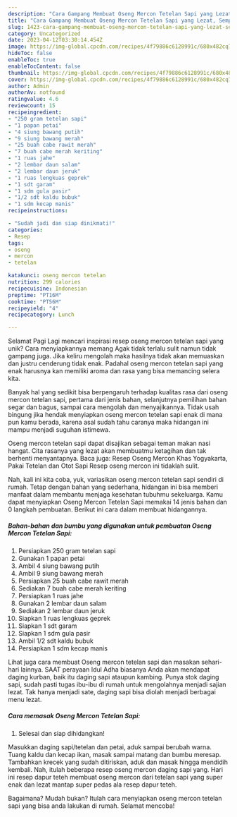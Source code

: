 ```yaml
---
description: "Cara Gampang Membuat Oseng Mercon Tetelan Sapi yang Lezat, Sempurna"
title: "Cara Gampang Membuat Oseng Mercon Tetelan Sapi yang Lezat, Sempurna"
slug: 1423-cara-gampang-membuat-oseng-mercon-tetelan-sapi-yang-lezat-sempurna
category: Uncategorized
date: 2023-04-12T03:30:14.454Z
image: https://img-global.cpcdn.com/recipes/4f79886c6128991c/680x482cq70/oseng-mercon-tetelan-sapi-foto-resep-utama.jpg
hideToc: false
enableToc: true
enableTocContent: false
thumbnail: https://img-global.cpcdn.com/recipes/4f79886c6128991c/680x482cq70/oseng-mercon-tetelan-sapi-foto-resep-utama.jpg
cover: https://img-global.cpcdn.com/recipes/4f79886c6128991c/680x482cq70/oseng-mercon-tetelan-sapi-foto-resep-utama.jpg
author: Admin
authorAv: notfound
ratingvalue: 4.6
reviewcount: 15
recipeingredient:
- "250 gram tetelan sapi"
- "1 papan petai"
- "4 siung bawang putih"
- "9 siung bawang merah"
- "25 buah cabe rawit merah"
- "7 buah cabe merah keriting"
- "1 ruas jahe"
- "2 lembar daun salam"
- "2 lembar daun jeruk"
- "1 ruas lengkuas geprek"
- "1 sdt garam"
- "1 sdm gula pasir"
- "1/2 sdt kaldu bubuk"
- "1 sdm kecap manis"
recipeinstructions:

- "Sudah jadi dan siap dinikmati!"
categories:
- Resep
tags:
- oseng
- mercon
- tetelan

katakunci: oseng mercon tetelan 
nutrition: 299 calories
recipecuisine: Indonesian
preptime: "PT16M"
cooktime: "PT56M"
recipeyield: "4"
recipecategory: Lunch

---
```



Selamat Pagi Lagi mencari inspirasi resep oseng mercon tetelan sapi yang unik? Cara menyiapkannya memang Agak tidak terlalu sulit namun tidak gampang juga. Jika keliru mengolah maka hasilnya tidak akan memuaskan dan justru cenderung tidak enak. Padahal oseng mercon tetelan sapi yang enak harusnya kan memiliki aroma dan rasa yang bisa memancing selera kita.


Banyak hal yang sedikit bisa berpengaruh terhadap kualitas rasa dari oseng mercon tetelan sapi, pertama dari jenis bahan, selanjutnya pemilihan bahan segar dan bagus, sampai cara mengolah dan menyajikannya. Tidak usah bingung jika hendak menyiapkan oseng mercon tetelan sapi enak di mana pun kamu berada, karena asal sudah tahu caranya maka hidangan ini mampu menjadi suguhan istimewa.

Oseng mercon tetelan sapi dapat disajikan sebagai teman makan nasi hangat. Cita rasanya yang lezat akan membuatmu ketagihan dan tak berhenti menyantapnya. Baca juga: Resep Oseng Mercon Khas Yogyakarta, Pakai Tetelan dan Otot Sapi Resep oseng mercon ini tidaklah sulit.


Nah, kali ini kita coba, yuk, variasikan oseng mercon tetelan sapi sendiri di rumah. Tetap dengan bahan yang sederhana, hidangan ini bisa memberi manfaat dalam membantu menjaga kesehatan tubuhmu sekeluarga. Kamu dapat menyiapkan Oseng Mercon Tetelan Sapi memakai 14 jenis bahan dan 0 langkah pembuatan. Berikut ini cara dalam membuat hidangannya.

<!--inarticleads1-->

##### Bahan-bahan dan bumbu yang digunakan untuk pembuatan Oseng Mercon Tetelan Sapi:

1. Persiapkan 250 gram tetelan sapi
1. Gunakan 1 papan petai
1. Ambil 4 siung bawang putih
1. Ambil 9 siung bawang merah
1. Persiapkan 25 buah cabe rawit merah
1. Sediakan 7 buah cabe merah keriting
1. Persiapkan 1 ruas jahe
1. Gunakan 2 lembar daun salam
1. Sediakan 2 lembar daun jeruk
1. Siapkan 1 ruas lengkuas geprek
1. Siapkan 1 sdt garam
1. Siapkan 1 sdm gula pasir
1. Ambil 1/2 sdt kaldu bubuk
1. Persiapkan 1 sdm kecap manis


Lihat juga cara membuat Oseng mercon tetelan sapi dan masakan sehari-hari lainnya. SAAT perayaan Idul Adha biasanya Anda akan mendapat daging kurban, baik itu daging sapi ataupun kambing. Punya stok daging sapi, sudah pasti tugas ibu-ibu di rumah untuk mengolahnya menjadi sajian lezat. Tak hanya menjadi sate, daging sapi bisa diolah menjadi berbagai menu lezat. 

<!--inarticleads2-->

##### Cara memasak Oseng Mercon Tetelan Sapi:


1. Selesai dan siap dihidangkan!

Masukkan daging sapi/tetelan dan petai, aduk sampai berubah warna. Tuang kaldu dan kecap ikan, masak sampai matang dan bumbu meresap. Tambahkan krecek yang sudah ditiriskan, aduk dan masak hingga mendidih kembali. Nah, itulah beberapa resep oseng mercon daging sapi yang. Hari ini resep dapur teteh membuat oseng mercon dari tetelan sapi yang super enak dan lezat mantap super pedas ala resep dapur teteh. 

Bagaimana? Mudah bukan? Itulah cara menyiapkan oseng mercon tetelan sapi yang bisa anda lakukan di rumah. Selamat mencoba!
